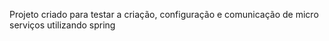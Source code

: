Projeto criado para testar a criação, configuração e comunicação de micro serviços utilizando spring
